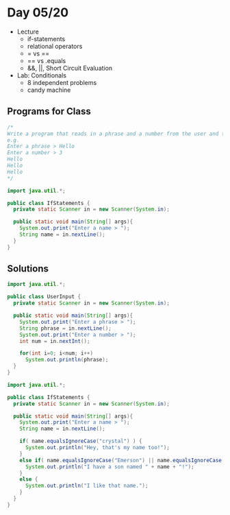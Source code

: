# Day 05/20

+ Lecture
  - if-statements
  - relational operators
  - = vs ==
  - == vs .equals
  - &&, ||, Short Circuit Evaluation
+ Lab: Conditionals
  - 8 independent problems
  - candy machine

## Programs for Class
```java
/*
Write a program that reads in a phrase and a number from the user and then repeats the phrase the number of times input.
e.g.
Enter a phrase > Hello
Enter a number > 3
Hello
Hello
Hello
*/
```

```java
import java.util.*;

public class IfStatements {
  private static Scanner in = new Scanner(System.in);

  public static void main(String[] args){
    System.out.print("Enter a name > ");
    String name = in.nextLine();
  }
}
```

## Solutions
```java
import java.util.*;

public class UserInput {
  private static Scanner in = new Scanner(System.in);

  public static void main(String[] args){
    System.out.print("Enter a phrase > ");
    String phrase = in.nextLine();
    System.out.print("Enter a number > ");
    int num = in.nextInt();

    for(int i=0; i<num; i++)
      System.out.println(phrase);
  }
}
```

```java
import java.util.*;

public class IfStatements {
  private static Scanner in = new Scanner(System.in);

  public static void main(String[] args){
    System.out.print("Enter a name > ");
    String name = in.nextLine();

    if( name.equalsIgnoreCase("crystal") ) {
      System.out.println("Hey, that's my name too!");
    }
    else if( name.equalsIgnoreCase("Emerson") || name.equalsIgnoreCase("Oren")) {
      System.out.println("I have a son named " + name + "!");
    }
    else {
      System.out.println("I like that name.");
    }
  }
}
```
